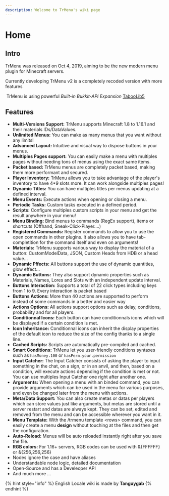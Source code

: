 ```yaml
---
description: Welcome to TrMenu's wiki page
---
```


# Home

## Intro

TrMenu was released on Oct 4, 2019, aiming to be the new modern menu plugin for Minecraft servers.

Currently developing TrMenu v2 is a completely recoded version with more features

​ TrMenu is using powerful _Built-in Bukkit-API Expansion_ [TabooLib5](https://github.com/TabooLib)

## Features

* **Multi-Versions Support:** TrMenu supports Minecraft 1.8 to 1.16.1 and their materials IDs/DataValues.
* **Unlimited Menus:** You can make as many menus that you want without any limits!
* **Advanced Layout:** Intuitive and visual way to dispose buttons in your menus.
* **Multiples Pages support:** You can easily make a menu with multiples pages without needing tons of menus using the exact same items. 
* **Packet based:** TrMenu menus are completely packet based, making them more performant and secured.
* **Player Inventory:** TrMenu allows you to take advantage of the player's inventory to have 4\*9 slots more. It can work alongside multiples pages!
* **Dynamic Titles:** You can have multiples titles per menus updating at a defined interval.
* **Menu Events:** Execute actions when opening or closing a menu.
* **Periodic Tasks:** Custom tasks executed in a defined period.
* **Scripts:** Configure multiples custom scripts in your menu and get the result anywhere in your menu!
* **Menu Binding:** Bind menus to commands \(RegEx support\), items or shortcuts \(Offhand, Sneak-Click-Player....\)
* **Registered Commands:** Register commands to allow you to use the open commands in other plugins. It also allows you to have tab-completition for the command itself and even on arguments!
* **Materials:** TrMenu supports various way to display the material of a button: CustomModelData, JSON, Custom Heads from HDB or a head value...
* **Dynamic Fffects:** All buttons support the use of dynamic quantities, glow effect... 
* **Dynamic Buttons:** They also support dynamic properties such as Materials, Names, Lores and Slots with an independent update interval.
* **Buttons Interaction:** Supports a total of 22 click types including keys from 1 to 9. Every interaction is packet based
* **Buttons Actions:** More than 40 actions are supported to perform instead of some commands in a better and easier way
* **Actions Options:** All actions support options such as delay, conditions, probability and for all players.
* **Conditionnal Icons:** Each button can have conditionnals icons which will be displayed if a certain condition is met.
* **Icon Inheritance:** Conditionnal icons can inherit the display properties of the default icon to reduce the size of the config thanks to a single line.
* **Cached Scripts:** Scripts are automatically pre-compiled and cached.
* **Smart Conditions:** TrMenu let you user-friendly conditions syntaxes such as `hasMoney.100` or `hasPerm.your.permission`
* **Input Catcher:** The Input Catcher consists of asking the player to input something in the chat, on a sign, or in an anvil, and then, based on a condition, will execute actions depending if the condition is met or not. You can use multiples Input Catcher one right after another one.
* **Arguments:** When opening a menu with an binded command, you can provide arguments which can be used in the menu for various purposes, and even be changed later from the menu with actions.  
* **Meta/Data Support:** You can also create metas or datas per players which can store values just like arguments, but metas are stored until a server restart and datas are always kept. They can be set, edited and removed from the menu and can be accessible wherever you want in it.
* **Menu Template:** With the /trmenu template &lt;rows&gt; command, you can easily create a menu **design** without touching at the files and then get the configuration.
* **Auto-Reload:** Menus will be auto reloaded instantly right after you save the file. 
* **RGB colors:** For 1.16+ servers, RGB codes can be used with &{FFFFFF} or &{256,256,256}
* Nodes ignore the case and have aliases
* Understandable node logic, detailed documentation 
* Open-Source and has a Develeoper API
* And much more ...

{% hint style="info" %}
English Locale wiki is made by **Tanguygab**
{% endhint %}

